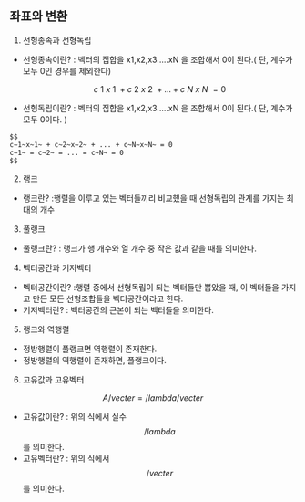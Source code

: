 ## 좌표와 변환

1. 선형종속과 선형독립
- 선형종속이란?
: 벡터의 집합을 x1,x2,x3.....xN 을 조합해서 0이 된다.( 단, 계수가 모두 0인 경우를 제외한다)

  $$c~1~x~1~ + c~2~x~2~ + ... + c~N~x~N~ = 0 $$

- 선형독립이란?
: 벡터의 집합을 x1,x2,x3.....xN 을 조합해서 0이 된다.( 단, 계수가 모두 0이다. )
```
$$
c~1~x~1~ + c~2~x~2~ + ... + c~N~x~N~ = 0
c~1~ = c~2~ = ... = c~N~ = 0
$$
```
2. 랭크
- 랭크란?
:행렬을 이루고 있는 벡터들끼리 비교했을 때 선형독립의 관계를 가지는 최대의 개수

3. 풀랭크
- 풀랭크란?
: 랭크가 행 개수와 열 개수 중 작은 값과 같을 때를 의미한다.

4. 벡터공간과 기저벡터
- 벡터공간이란?
:행렬 중에서 선형독립이 되는 벡터들만 뽑았을 때, 이 벡터들을 가지고 만든 모든 선형조합들을 벡터공간이라고 한다.
- 기저벡터란?
: 벡터공간의 근본이 되는 벡터들을 의미한다.

5. 랭크와 역행렬
- 정방행렬이 풀랭크면 역행렬이 존재한다.
- 정방행렬의 역행렬이 존재하면, 풀랭크이다.

6. 고유값과 고유벡터

$$
A/vecter = /lambda/vecter
$$

- 고유값이란?
: 위의 식에서 실수 $$/lambda $$ 를 의미한다.
- 고유벡터란?
: 위의 식에서 $$/vecter $$ 를 의미한다.
